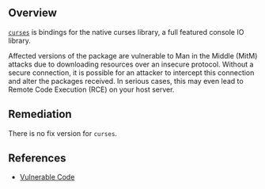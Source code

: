 ## Overview
[`curses`](https://www.npmjs.com/package/curses) is bindings for the native curses library, a full featured console IO library.

Affected versions of the package are vulnerable to Man in the Middle (MitM) attacks due to downloading resources over an insecure protocol. Without a secure connection, it is possible for an attacker to intercept this connection and alter the packages received. In serious cases, this may even lead to Remote Code Execution (RCE) on your host server.

## Remediation
There is no fix version for `curses`.

## References
- [Vulnerable Code](https://github.com/fresc81/node-curses/blob/26fb6849ed858db17c2ef084d87d3365cc64f015/source-urls.json#L1)
